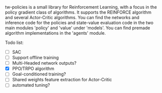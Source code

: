  tw-policies is a small library for Reinforcement Learning, with a focus in the policy gradient class of algorithms. It supports the REINFORCE algorithm and several Actor-Critic algorithms. You can find the networks and inference code for the policies and state-value evaluation code in the two main modules 'policy' and 'value' under 'models'. You can find premade algorithm implementations in the 'agents' module.

Todo list:
 - [ ] SAC
 - [ ] Support offline training
 - [ ] Multi-Headed network outputs?
 - [X] PPO/TRPO algorithm
 - [ ] Goal-conditioned training?
 - [ ] Shared weights feature extraction for Actor-Critic
 - [ ] automated tuning?
